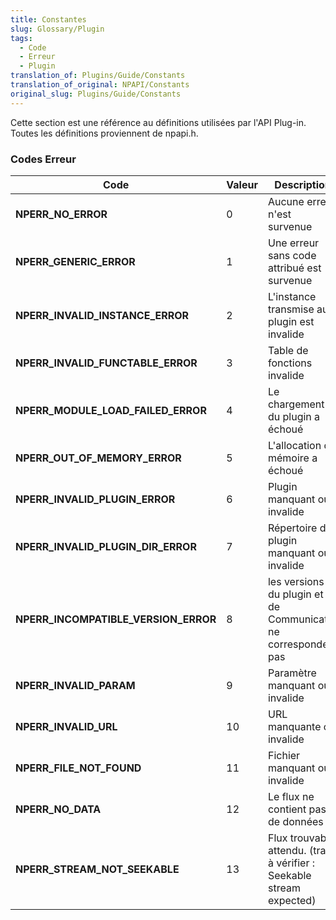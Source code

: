 ```yaml
---
title: Constantes
slug: Glossary/Plugin
tags:
  - Code
  - Erreur
  - Plugin
translation_of: Plugins/Guide/Constants
translation_of_original: NPAPI/Constants
original_slug: Plugins/Guide/Constants
---
```

Cette section est une référence au définitions utilisées par l'API Plug-in. Toutes les définitions proviennent de npapi.h.

### Codes Erreur

| Code                                 | Valeur | Description                                                          |
| ------------------------------------ | ------ | -------------------------------------------------------------------- |
| **NPERR_NO_ERROR**                   | 0      | Aucune erreur n'est survenue                                         |
| **NPERR_GENERIC_ERROR**              | 1      | Une erreur sans code attribué est survenue                           |
| **NPERR_INVALID_INSTANCE_ERROR**     | 2      | L'instance transmise au plugin est invalide                          |
| **NPERR_INVALID_FUNCTABLE_ERROR**    | 3      | Table de fonctions invalide                                          |
| **NPERR_MODULE_LOAD_FAILED_ERROR**   | 4      | Le chargement du plugin a échoué                                     |
| **NPERR_OUT_OF_MEMORY_ERROR**        | 5      | L'allocation de mémoire a échoué                                     |
| **NPERR_INVALID_PLUGIN_ERROR**       | 6      | Plugin manquant ou invalide                                          |
| **NPERR_INVALID_PLUGIN_DIR_ERROR**   | 7      | Répertoire du plugin manquant ou invalide                            |
| **NPERR_INCOMPATIBLE_VERSION_ERROR** | 8      | les versions du plugin et de  Communicator ne correspondent pas      |
| **NPERR_INVALID_PARAM**              | 9      | Paramètre manquant ou invalide                                       |
| **NPERR_INVALID_URL**                | 10     | URL manquante ou invalide                                            |
| **NPERR_FILE_NOT_FOUND**             | 11     | Fichier manquant ou invalide                                         |
| **NPERR_NO_DATA**                    | 12     | Le flux ne contient pas de données                                   |
| **NPERR_STREAM_NOT_SEEKABLE**        | 13     | Flux trouvable attendu. (trad à vérifier : Seekable stream expected) |
